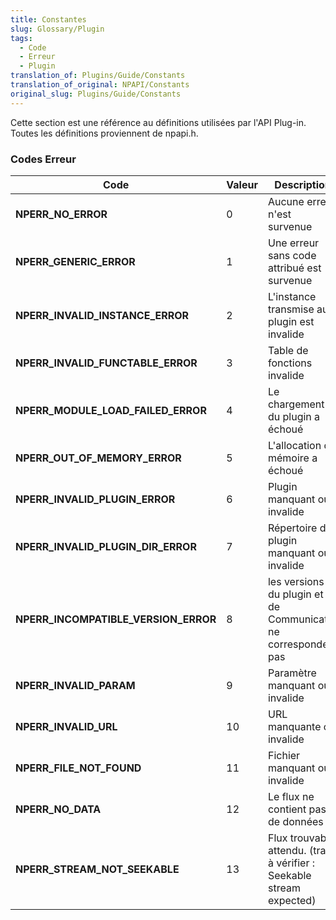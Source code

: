 ```yaml
---
title: Constantes
slug: Glossary/Plugin
tags:
  - Code
  - Erreur
  - Plugin
translation_of: Plugins/Guide/Constants
translation_of_original: NPAPI/Constants
original_slug: Plugins/Guide/Constants
---
```

Cette section est une référence au définitions utilisées par l'API Plug-in. Toutes les définitions proviennent de npapi.h.

### Codes Erreur

| Code                                 | Valeur | Description                                                          |
| ------------------------------------ | ------ | -------------------------------------------------------------------- |
| **NPERR_NO_ERROR**                   | 0      | Aucune erreur n'est survenue                                         |
| **NPERR_GENERIC_ERROR**              | 1      | Une erreur sans code attribué est survenue                           |
| **NPERR_INVALID_INSTANCE_ERROR**     | 2      | L'instance transmise au plugin est invalide                          |
| **NPERR_INVALID_FUNCTABLE_ERROR**    | 3      | Table de fonctions invalide                                          |
| **NPERR_MODULE_LOAD_FAILED_ERROR**   | 4      | Le chargement du plugin a échoué                                     |
| **NPERR_OUT_OF_MEMORY_ERROR**        | 5      | L'allocation de mémoire a échoué                                     |
| **NPERR_INVALID_PLUGIN_ERROR**       | 6      | Plugin manquant ou invalide                                          |
| **NPERR_INVALID_PLUGIN_DIR_ERROR**   | 7      | Répertoire du plugin manquant ou invalide                            |
| **NPERR_INCOMPATIBLE_VERSION_ERROR** | 8      | les versions du plugin et de  Communicator ne correspondent pas      |
| **NPERR_INVALID_PARAM**              | 9      | Paramètre manquant ou invalide                                       |
| **NPERR_INVALID_URL**                | 10     | URL manquante ou invalide                                            |
| **NPERR_FILE_NOT_FOUND**             | 11     | Fichier manquant ou invalide                                         |
| **NPERR_NO_DATA**                    | 12     | Le flux ne contient pas de données                                   |
| **NPERR_STREAM_NOT_SEEKABLE**        | 13     | Flux trouvable attendu. (trad à vérifier : Seekable stream expected) |
